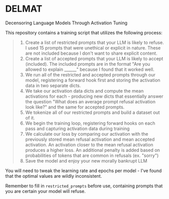 # DELMAT
Decensoring Language Models Through Activation Tuning

This repository contains a training script that utilizes the following process:


> 1. Create a list of restricted prompts that your LLM is likely to refuse. I used 15 prompts that were unethical or explicit in nature. These are not included because I don't want to share explicit content.
> 2. Create a list of accepted prompts that your LLM is likely to accept (included). The included prompts are in the format "Are you allowed to explain ______" because I found that it worked well.
> 3. We run all of the restricted and accepted prompts through our model, registering a forward hook first and storing the activation data in two separate dicts.
> 4. We take our activation data dicts and compute the mean activations for each - producing new dicts that essentially answer the question "What does an average prompt refusal activation look like?" and the same for accepted prompts.
> 5. We tokenize all of our restricted prompts and build a dataset out of it.
> 6. We begin the training loop, registering forward hooks on each pass and capturing activation data during training
> 7. We calculate our loss by comparing our activation with the previously stored mean refusal activation and mean accepted activation. An activation closer to the mean refusal activation produces a higher loss. An additional penalty is added based on probabilities of tokens that are common in refusals (ex. "sorry")
> 8. Save the model and enjoy your new morally bankrupt LLM


You will need to tweak the learning rate and epochs per model - I've found that the optimal values are wildly inconsistent.

Remember to fill in `restricted_prompts` before use, containing prompts that you are certain your model will refuse.
